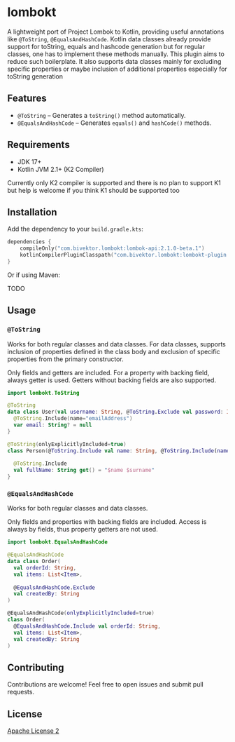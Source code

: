 # lombokt

A lightweight port of Project Lombok to Kotlin, providing useful annotations like `@ToString`, `@EqualsAndHashCode`.
Kotlin data classes already provide support for toString, equals and hashcode generation but for regular classes, one has to implement these methods manually. This plugin aims to reduce such boilerplate.
It also supports data classes mainly for excluding specific properties or maybe inclusion of additional properties especially for toString generation

## Features

- `@ToString` – Generates a `toString()` method automatically. 
- `@EqualsAndHashCode` – Generates `equals()` and `hashCode()` methods. 

## Requirements

- JDK 17+
- Kotlin JVM 2.1+ (K2 Compiler)

Currently only K2 compiler is supported and there is no plan to support K1 but help is welcome if you think K1 should be supported too

## Installation

Add the dependency to your `build.gradle.kts`:

```kotlin
dependencies {
    compileOnly("com.bivektor.lombokt:lombok-api:2.1.0-beta.1")
    kotlinCompilerPluginClasspath("com.bivektor.lombokt:lombokt-plugin:2.1.0-beta.1")
}
```

Or if using Maven:

TODO

## Usage

### `@ToString`

Works for both regular classes and data classes.
For data classes, supports inclusion of properties defined in the class body and exclusion of specific properties
from the primary constructor.

Only fields and getters are included. For a property with backing field, always getter is used.
Getters without backing fields are also supported.

```kotlin
import lombokt.ToString

@ToString
data class User(val username: String, @ToString.Exclude val password: Int) {
  @ToString.Include(name="emailAddress")
  var email: String? = null
}

@ToString(onlyExplicitlyIncluded=true)
class Person(@ToString.Include val name: String, @ToString.Include(name="custom") private val surname: String) {
  
  @ToString.Include
  val fullName: String get() = "$name $surname"
}


```

### `@EqualsAndHashCode`

Works for both regular classes and data classes.

Only fields and properties with backing fields are included. 
Access is always by fields, thus property getters are not used.

```kotlin
import lombokt.EqualsAndHashCode

@EqualsAndHashCode
data class Order(
  val orderId: String,
  val items: List<Item>,
  
  @EqualsAndHashCode.Exclude
  val createdBy: String
)

@EqualsAndHashCode(onlyExplicitlyIncluded=true)
class Order(
  @EqualsAndHashCode.Include val orderId: String,
  val items: List<Item>,
  val createdBy: String
)


```

## Contributing

Contributions are welcome! Feel free to open issues and submit pull requests.

## License

[Apache License 2](LICENSE)

